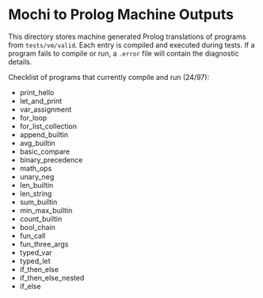 # Mochi to Prolog Machine Outputs

This directory stores machine generated Prolog translations of programs from `tests/vm/valid`. Each entry is compiled and executed during tests. If a program fails to compile or run, a `.error` file will contain the diagnostic details.

Checklist of programs that currently compile and run (24/97):

- print_hello
- let_and_print
- var_assignment
- for_loop
- for_list_collection
- append_builtin
- avg_builtin
- basic_compare
- binary_precedence
- math_ops
- unary_neg
- len_builtin
- len_string
- sum_builtin
- min_max_builtin
- count_builtin
- bool_chain
- fun_call
- fun_three_args
- typed_var
- typed_let
- if_then_else
- if_then_else_nested
- if_else
